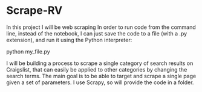 # Scrape-RV

In this project I will be web scraping
In order to run code from the command line, instead of the notebook, I can just save the code to a file (with a .py extension), and run it using the Python interpreter:

python my_file.py

I will be building a process to scrape a single category of search results on Craigslist, that can easily be applied to other categories by changing the search terms. The main goal is to be able to target and scrape a single page given a set of parameters.
I use Scrapy, so will provide the code in a folder.
